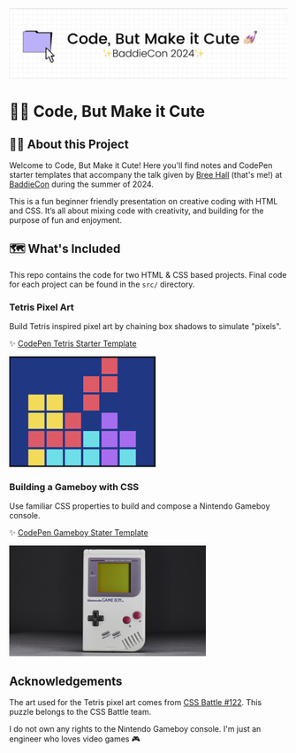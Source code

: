 ![Code, But Make it Cute GitHub Banner](./img/github-banner.jpeg)

# 💅🏾 Code, But Make it Cute

## 👋🏾 About this Project
Welcome to Code, But Make it Cute! Here you'll find notes and CodePen starter templates that accompany the talk given by [Bree Hall](https://tiktok.com/@bytesofbree) (that's me!) at [BaddieCon](www.baddiesintech.com/baddiecon) during the summer of 2024.

This is a fun beginner friendly presentation on creative coding with HTML and CSS. It’s all about mixing code with creativity, and building for the purpose of fun and enjoyment.

## 🗺 What's Included
This repo contains the code for two HTML & CSS based projects. Final code for each project can be found in the `src/` directory.

### Tetris Pixel Art
Build Tetris inspired pixel art by chaining box shadows to simulate "pixels".

✨ [CodePen Tetris Starter Template](https://codepen.io/breehall/pen/RwzxbLL)

<img src="./img/tetris-art.png" height="200" alt="Tetris inspired CSS art created by the CSS Battle team"/>


### Building a Gameboy with CSS
Use familiar CSS properties to build and compose a Nintendo Gameboy console.

✨ [CodePen Gameboy Stater Template](https://codepen.io/breehall/pen/mdZqKMp)

<img src="./img/gameboy.jpg" height="200" alt="Reference image of an original Gameboy console"/>

## Acknowledgements 
The art used for the Tetris pixel art comes from [CSS Battle #122](https://cssbattle.dev/play/122). This puzzle belongs to the CSS Battle team.

I do not own any rights to the Nintendo Gameboy console. I'm just an engineer who loves video games 🎮




